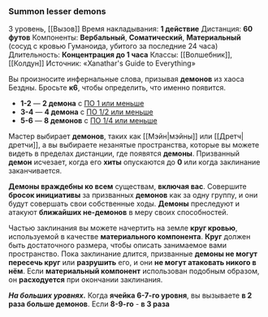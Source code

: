 ### Summon lesser demons
3 уровень, [[Вызов]]
Время накладывания: **1 действие**
Дистанция: **60 футов**
Компоненты: **Вербальный**, **Соматический**, **Материальный** (сосуд с кровью Гуманоида, убитого за последние 24 часа)
Длительность: **Концентрация до 1 часа**
Классы: [[Волшебник]], [[Колдун]]
Источник: «Xanathar's Guide to Everything»

Вы произносите инфернальные слова, призывая **демонов** из хаоса Бездны. Бросьте **к6**, чтобы определить, что именно появится.

- **1-2** — **2 демона** с [ПО 1 или меньше](https://dnd.su/bestiary/?search=&kind=%D0%B4%D0%B5%D0%BC%D0%BE%D0%BD&type=31&danger=10%7C11%7C12%7C13%7C14)
- **3-4** — **4 демона** с [ПО 1/2 или меньше](https://dnd.su/bestiary/?search=&kind=%D0%B4%D0%B5%D0%BC%D0%BE%D0%BD&type=31&danger=10%7C11%7C12%7C13)
- **5-6** — **8 демонов** с [ПО 1/4 или меньше](https://dnd.su/bestiary/?search=&kind=%D0%B4%D0%B5%D0%BC%D0%BE%D0%BD&type=31&danger=10%7C11%7C12)

Мастер выбирает **демонов**, таких как [[Мэйн|мэйны]] или [[Дретч|дретчи]], а вы выбираете незанятые пространства, которые вы можете видеть в пределах дистанции, где появятся **демоны**. Призванный **демон** исчезает, когда его **хиты** опускаются до **0** или когда заклинание заканчивается.

**Демоны враждебны ко всем** существам, **включая вас**. Совершите **бросок инициативы** за призванных **демонов** как за одну группу, и они будут совершать свои собственные ходы. **Демоны** преследуют и атакуют **ближайших не-демонов** в меру своих способностей.

Частью заклинания вы можете начертить на земле **круг кровью**, используемой в качестве **материального компонента**. **Круг** должен быть достаточного размера, чтобы описать занимаемое вами пространство. Пока заклинание длится, призванные **демоны не могут пересечь круг** или **разрушить** его, и они **не могут атаковать никого в нём**. Если **материальный компонент** использован подобным образом, он **расходуется** при окончании заклинания.

**_На больших уровнях._** Когда **ячейка 6-7-го уровня**, вы вызываете **в 2 раза больше демонов**. Если **8-9-го** - **в 3 раза**